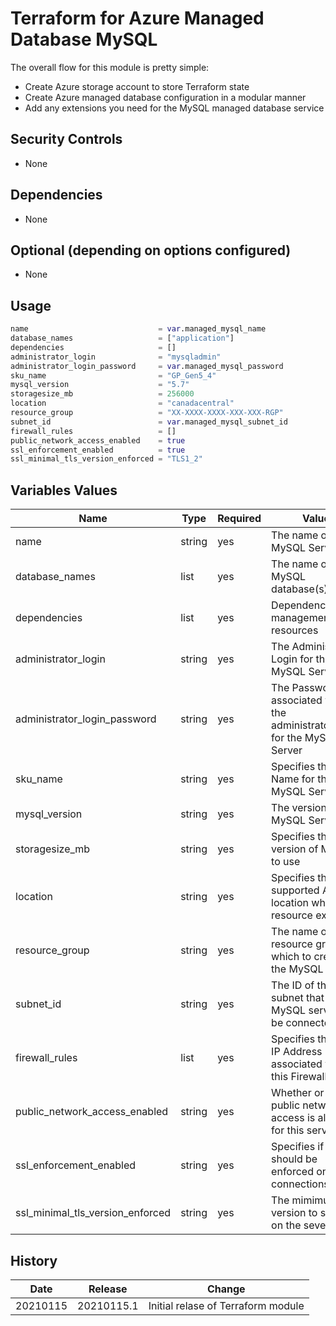 # Terraform for Azure Managed Database MySQL

The overall flow for this module is pretty simple:

* Create Azure storage account to store Terraform state
* Create Azure managed database configuration in a modular manner
* Add any extensions you need for the MySQL managed database service

## Security Controls

* None

## Dependencies

* None

## Optional (depending on options configured)

* None

## Usage

```terraform
name                             = var.managed_mysql_name
database_names                   = ["application"]
dependencies                     = []
administrator_login              = "mysqladmin"
administrator_login_password     = var.managed_mysql_password
sku_name                         = "GP_Gen5_4"
mysql_version                    = "5.7"
storagesize_mb                   = 256000
location                         = "canadacentral"
resource_group                   = "XX-XXXX-XXXX-XXX-XXX-RGP"
subnet_id                        = var.managed_mysql_subnet_id
firewall_rules                   = []
public_network_access_enabled    = true
ssl_enforcement_enabled          = true
ssl_minimal_tls_version_enforced = "TLS1_2"
```

## Variables Values

| Name                             | Type   | Required | Value                                                                     |
|----------------------------------|--------|----------|---------------------------------------------------------------------------|
| name                             | string | yes      | The name of the MySQL Server                                              |
| database_names                   | list   | yes      | The name of the MySQL database(s)                                         |
| dependencies                     | list   | yes      | Dependency management of resources                                        |
| administrator_login              | string | yes      | The Administrator Login for the MySQL Server                              |
| administrator_login_password     | string | yes      | The Password associated with the administrator_login for the MySQL Server |
| sku_name                         | string | yes      | Specifies the SKU Name for this MySQL Server                              |
| mysql_version                    | string | yes      | The version of the MySQL Server                                           |
| storagesize_mb                   | string | yes      | Specifies the version of MySQL to use                                     |
| location                         | string | yes      | Specifies the supported Azure location where the resource exists          |
| resource_group                   | string | yes      | The name of the resource group in which to create the MySQL Server        |
| subnet_id                        | string | yes      | The ID of the subnet that the MySQL server will be connected to           |
| firewall_rules                   | list   | yes      | Specifies the Start IP Address associated with this Firewall Rule         |
| public_network_access_enabled    | string | yes      | Whether or not public network access is allowed for this server           |
| ssl_enforcement_enabled          | string | yes      | Specifies if SSL should be enforced on connections                        |
| ssl_minimal_tls_version_enforced | string | yes      | The mimimun TLS version to support on the sever                           |

## History

| Date     | Release    | Change                                     |
|----------|------------|--------------------------------------------|
| 20210115 | 20210115.1 | Initial relase of Terraform module         |
